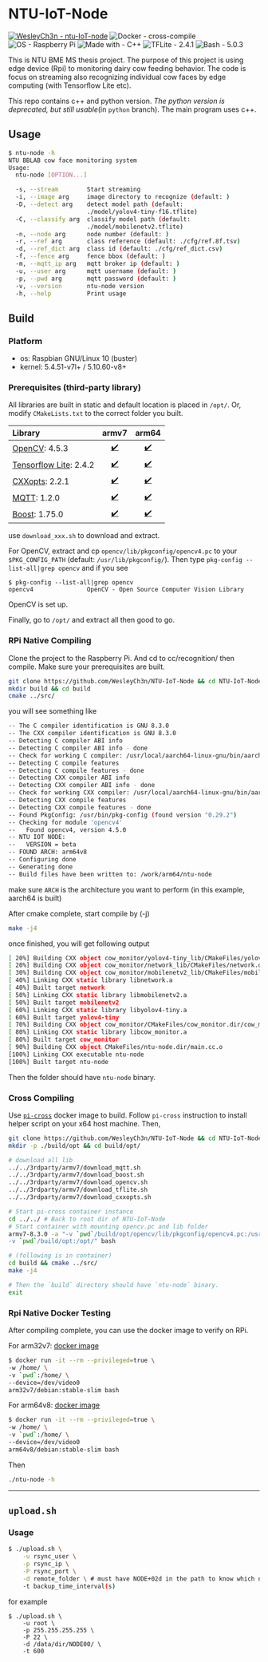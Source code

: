 # NTU-IoT-Node

[![WesleyCh3n - ntu-IoT-node](https://img.shields.io/badge/WesleyCh3n-NTU--IoT--Node-2ea44f?style=for-the-badge&logo=github)](https://github.com/WesleyCh3n/NTU-IoT-Node)
![Docker - cross-compile](https://img.shields.io/badge/Docker-cross--compile-informational?style=for-the-badge&logo=docker)
![OS - Raspberry Pi](https://img.shields.io/badge/OS-Raspberry_Pi-blue?style=for-the-badge&logo=Raspberry+Pi)
![Made with - C++](https://img.shields.io/badge/Made_with-C%2B%2B17-informational?style=for-the-badge&logo=C%2B%2B)
![TFLite - 2.4.1](https://img.shields.io/badge/TFLite-2.4.1-informational?style=for-the-badge&logo=Tensorflow)
![Bash - 5.0.3](https://img.shields.io/badge/Bash-5.0.3-informational?style=for-the-badge&logo=gnu-bash)


This is NTU BME MS thesis project. The purpose of this project is using edge
device (Rpi) to monitoring dairy cow feeding behavior. The code is focus on
streaming also recognizing individual cow faces by edge computing (with
Tensorflow Lite etc).

This repo contains c++ and python version. *The python version is deprecated, but still
usable*(in `python` branch). The main program uses c++.

## Usage

```bash
$ ntu-node -h
NTU BBLAB cow face monitoring system
Usage:
  ntu-node [OPTION...]

  -s, --stream        Start streaming
  -i, --image arg     image directory to recognize (default: )
  -D, --detect arg    detect model path (default:
                      ./model/yolov4-tiny-f16.tflite)
  -C, --classify arg  classify model path (default:
                      ./model/mobilenetv2.tflite)
  -n, --node arg      node number (default: )
  -r, --ref arg       class reference (default: ./cfg/ref.8f.tsv)
  -d, --ref_dict arg  class id (default: ./cfg/ref_dict.csv)
  -f, --fence arg     fence bbox (default: )
  -m, --mqtt_ip arg   mqtt broker ip (default: )
  -u, --user arg      mqtt username (default: )
  -p, --pwd arg       mqtt password (default: )
  -v, --version       ntu-node version
  -h, --help          Print usage
```

## Build

### Platform

- os: Raspbian GNU/Linux 10 (buster)
- kernel: 5.4.51-v7l+ / 5.10.60-v8+

### Prerequisites (third-party library)

All libraries are built in static and default location is placed in `/opt/`. Or, modify
`CMakeLists.txt` to the correct folder you built.

| Library                                                 | armv7                                                                                        | arm64                                                                                        |
|:--------------------------------------------------------|:--------------------------------------------------------------------------------------------:|:--------------------------------------------------------------------------------------------:|
| [OpenCV](https://bit.ly/2Y8KyJK): 4.5.3                 | [✔️](https://github.com/WesleyCh3n/NTU-IoT-Node/blob/main/3rdparty/armv7/download_opencv.sh)  | [✔️](https://github.com/WesleyCh3n/NTU-IoT-Node/blob/main/3rdparty/arm64/download_opencv.sh)  |
| [Tensorflow Lite](https://bit.ly/3ytc6Wu): 2.4.2        | [✔️](https://github.com/WesleyCh3n/NTU-IoT-Node/blob/main/3rdparty/armv7/download_tflite.sh)  | [✔️](https://github.com/WesleyCh3n/NTU-IoT-Node/blob/main/3rdparty/arm64/download_tflite.sh)  |
| [CXXopts](https://bit.ly/3sU28MO): 2.2.1                | [✔️](https://github.com/WesleyCh3n/NTU-IoT-Node/blob/main/3rdparty/armv7/download_cxxopts.sh) | [✔️](https://github.com/WesleyCh3n/NTU-IoT-Node/blob/main/3rdparty/arm64/download_cxxopts.sh) |
| [MQTT](https://github.com/eclipse/paho.mqtt.cpp): 1.2.0 | [✔️](https://github.com/WesleyCh3n/NTU-IoT-Node/blob/main/3rdparty/armv7/download_mqtt.sh)    | [✔️](https://github.com/WesleyCh3n/NTU-IoT-Node/blob/main/3rdparty/arm64/download_mqtt.sh)    |
| [Boost](https://bit.ly/2UX4A8J): 1.75.0                 | [✔️](https://github.com/WesleyCh3n/NTU-IoT-Node/blob/main/3rdparty/armv7/download_boost.sh)   | [✔️](https://github.com/WesleyCh3n/NTU-IoT-Node/blob/main/3rdparty/arm64/download_boost.sh)   |

use `download_xxx.sh` to download and extract.

For OpenCV, extract and cp `opencv/lib/pkgconfig/opencv4.pc` to your `$PKG_CONFIG_PATH` (default: `/usr/lib/pkgconfig/`). Then type `pkg-config --list-all|grep opencv` and if you see

```bash=!
$ pkg-config --list-all|grep opencv
opencv4               OpenCV - Open Source Computer Vision Library
```
OpenCV is set up.

Finally, go to `/opt/` and extract all then good to go.

### RPi Native Compiling

Clone the project to the Raspberry Pi. And cd to cc/recognition/ then compile.
Make sure your prerequisites are built.
```bash
git clone https://github.com/WesleyCh3n/NTU-IoT-Node && cd NTU-IoT-Node
mkdir build && cd build
cmake ../src/
```
you will see something like
```bash
-- The C compiler identification is GNU 8.3.0
-- The CXX compiler identification is GNU 8.3.0
-- Detecting C compiler ABI info
-- Detecting C compiler ABI info - done
-- Check for working C compiler: /usr/local/aarch64-linux-gnu/bin/aarch64-linux-gnu-gcc - skipped
-- Detecting C compile features
-- Detecting C compile features - done
-- Detecting CXX compiler ABI info
-- Detecting CXX compiler ABI info - done
-- Check for working CXX compiler: /usr/local/aarch64-linux-gnu/bin/aarch64-linux-gnu-g++ - skipped
-- Detecting CXX compile features
-- Detecting CXX compile features - done
-- Found PkgConfig: /usr/bin/pkg-config (found version "0.29.2")
-- Checking for module 'opencv4'
--   Found opencv4, version 4.5.0
-- NTU IOT NODE:
--   VERSION = beta
-- FOUND ARCH: arm64v8
-- Configuring done
-- Generating done
-- Build files have been written to: /work/arm64/ntu-node
```
make sure `ARCH` is the architecture you want to perform (in this example, aarch64 is built)

After cmake complete, start compile by (-j<number of thread>)

```bash
make -j4
```
once finished, you will get following output
```bash
[ 20%] Building CXX object cow_monitor/yolov4-tiny_lib/CMakeFiles/yolov4-tiny.dir/yolov4-tiny.cc.o
[ 20%] Building CXX object cow_monitor/network_lib/CMakeFiles/network.dir/network.cc.o
[ 30%] Building CXX object cow_monitor/mobilenetv2_lib/CMakeFiles/mobilenetv2.dir/mobilenetv2.cc.o
[ 40%] Linking CXX static library libnetwork.a
[ 40%] Built target network
[ 50%] Linking CXX static library libmobilenetv2.a
[ 50%] Built target mobilenetv2
[ 60%] Linking CXX static library libyolov4-tiny.a
[ 60%] Built target yolov4-tiny
[ 70%] Building CXX object cow_monitor/CMakeFiles/cow_monitor.dir/cow_monitor.cpp.o
[ 80%] Linking CXX static library libcow_monitor.a
[ 80%] Built target cow_monitor
[ 90%] Building CXX object CMakeFiles/ntu-node.dir/main.cc.o
[100%] Linking CXX executable ntu-node
[100%] Built target ntu-node
```

Then the folder should have `ntu-node` binary.

### Cross Compiling

Use [`pi-cross`](https://github.com/WesleyCh3n/pi-cross) docker image to build. Follow `pi-cross` instruction to install helper script on your x64 host machine. Then,

```bash
git clone https://github.com/WesleyCh3n/NTU-IoT-Node && cd NTU-IoT-Node
mkdir -p ./build/opt && cd build/opt/

# download all lib
../../3rdparty/armv7/download_mqtt.sh
../../3rdparty/armv7/download_boost.sh
../../3rdparty/armv7/download_opencv.sh
../../3rdparty/armv7/download_tflite.sh
../../3rdparty/armv7/download_cxxopts.sh

# Start pi-cross container instance
cd ../../ # Back to root dir of NTU-IoT-Node
# Start container with mounting opencv.pc and lib folder
armv7-8.3.0 -a "-v `pwd`/build/opt/opencv/lib/pkgconfig/opencv4.pc:/usr/lib/pkgconfig/opencv4.pc:ro \
-v `pwd`/build/opt:/opt/" bash

# (following is in container)
cd build && cmake ../src/
make -j4

# Then the `build` directory should have `ntu-node` binary.
exit
```

### Rpi Native Docker Testing

After compiling complete, you can use the docker image to verify on RPi.

For arm32v7: [docker image](https://hub.docker.com/layers/arm32v7/debian/stable-slim/images/sha256-7bb9de2067f4e4e3e2377070e180a05d33a0bc4289c66b9e71504063cf18da15?context=explore)
```bash
$ docker run -it --rm --privileged=true \
-w /home/ \
-v `pwd`:/home/ \
--device=/dev/video0
arm32v7/debian:stable-slim bash
```

For arm64v8: [docker image](https://hub.docker.com/layers/arm64v8/debian/stable-slim/images/sha256-051adf1212e6a3ba39a13a02afd690a81e6422461b81042c35c74ae9cc8ed272?context=explore)
```bash
$ docker run -it --rm --privileged=true \
-w /home/ \
-v `pwd`:/home/ \
--device=/dev/video0
arm64v8/debian:stable-slim bash
```

Then
```bash
./ntu-node -h
```

---
## `upload.sh`

### Usage

```bash
$ ./upload.sh \
    -u rsync_user \
    -p rsync_ip \
    -P rsync_port \
    -d remote_folder \ # must have NODE+02d in the path to know which node is it
    -t backup_time_interval(s)
```

for example
```
$ ./upload.sh \
    -u root \
    -p 255.255.255.255 \
    -P 22 \
    -d /data/dir/NODE00/ \
    -t 600
```
